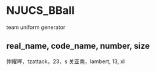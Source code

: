 # NJUCS_BBall
team uniform generator

## real_name, code_name, number, size
仲耀晖，tzattack，23，s
关亚南，lambert, 13, xl

